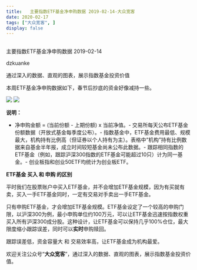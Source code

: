 ```yaml
---
title:   主要指数ETF基金净申购数据 2019-02-14-大众宽客
date: 2020-02-17
tags: ["大众宽客", ]
display: false
---
```



## 



主要指数ETF基金净申购数据 2019-02-14




dzkuanke




通过深入的数据、直观的图表，展示指数基金投资价值


本周ETF基金净申购数据如下，春节后抄底的资金好像减持一些。



<img class="rich_pages js_insertlocalimg" data-ratio="1.1476091476091477" data-s="300,640" src="https://mmbiz.qpic.cn/mmbiz_png/PKw3FQPmhIhXWwxy4DuBDysibR3dicEFdYFErNduSYlic0EAhJuKiawNNJBiaUXwI47VBIw2qVl7v3SiaUBl9MibFSdNg/640?wx_fmt=png" data-type="png" data-w="962" style="">

<img class="rich_pages js_insertlocalimg" data-ratio="1.136082474226804" data-s="300,640" src="https://mmbiz.qpic.cn/mmbiz_png/PKw3FQPmhIhXWwxy4DuBDysibR3dicEFdY4VSFmASR6E08aOmvibDZJI3E6iasBKP6bJib8QVaibYNRUQm8KuSFHJxibg/640?wx_fmt=png" data-type="png" data-w="970" style="">



**说明：**
- 净申购金额 = (当前份额 - 上期份额) x 当前净值。- 交易所每天公布ETF基金份额数据（开放式基金每季度公布）。- 指数基金中，ETF基金费用最低、规模最大，机构持有比例高（但证券以个人持有为主）。表格中“机构”持有比例数据来自基金半年报，成立时间较短基金尚未公布此数据。- 跟踪相同指数的ETF基金（例如，跟踪沪深300指数的ETF基金可能超过10只）计为同一基金。- 创业板指和创业50ETF均统计为创业板ETF。




**ETF基金 买入 和 申购 的区别**



平时我们在股票账户中买入ETF基金，并不会增加ETF基金规模，因为有买就有卖，买入一手ETF基金同时，一定有交易对手卖出一手ETF基金。



只有申购ETF基金，才会增加ETF基金规模。ETF基金设定了一个较高的申购门限，以沪深300为例，最小申购单位约100万元，可以让ETF基金迅速按指数权重买入所有沪深300成分股。这种设计，让ETF基金可以保持几乎100%仓位，最大限度缩小跟踪误差，同时可以**实时**申购赎回。



跟踪误差低，资金容量大&nbsp;和 交易效率高，让ETF基金成为机构最爱。





欢迎关注公众号“**大众宽客**”，通过深入的数据、直观的图表，展示指数基金投资价值。